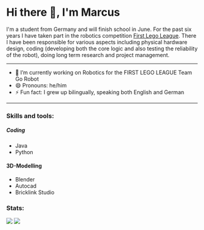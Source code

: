# Hi there 👋, I'm Marcus

I'm a student from Germany and will finish school in June. For the past six years I have taken part in the robotics competition [First Lego League](https://www.firstlegoleague.org). There I have been responsible for various aspects including physical hardware design, coding (developing both the core logic and also testing the reliability of the robot), doing long term research and project management.
___

<!--
**Marcus-Howell/Marcus-Howell** is a ✨ _special_ ✨ repository because its `README.md` (this file) appears on your GitHub profile.
-->

- 🔭 I’m currently working on Robotics for the FIRST LEGO LEAGUE Team Go Robot
- 😄 Pronouns: he/him
- ⚡ Fun fact: I grew up bilingually, speaking both English and German

___

### Skills and tools:
##### Coding
- Java
- Python

#### 3D-Modelling
- Blender
- Autocad
- Bricklink Studio

### Stats:
<img src="https://github-readme-stats.vercel.app/api?username=Marcus-Howell&show_icons=true&theme=dark"/>
<img src="https://github-readme-streak-stats.herokuapp.com/?user=Marcus-Howell&theme=dark"/>
